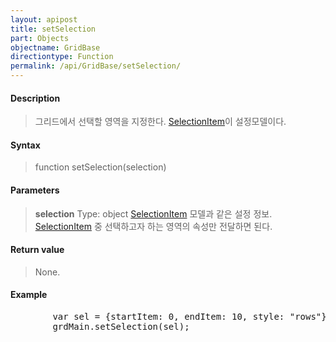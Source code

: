 ```yaml
---
layout: apipost
title: setSelection
part: Objects
objectname: GridBase
directiontype: Function
permalink: /api/GridBase/setSelection/
---
```



#### Description

> 그리드에서 선택할 영역을 지정한다. [SelectionItem](/api/GridBase/)이 설정모델이다.


#### Syntax

> function setSelection(selection)

#### Parameters

> **selection**
> Type: object
> [SelectionItem](/api/GridBase/) 모델과 같은 설정 정보. [SelectionItem](/api/GridBase/) 중 선택하고자 하는 영역의 속성만 전달하면 된다.  

#### Return value

> None.

#### Example

<pre class="prettyprint">
        var sel = {startItem: 0, endItem: 10, style: "rows"};
        grdMain.setSelection(sel);
</pre>

